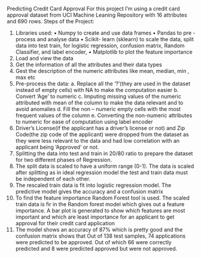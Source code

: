 Predicting Credit Card Approval 
For this project I’m using a credit card approval dataset from UCI Machine Leaning Repository with 16 attributes and 690 rows.
Steps of the Project:
1.	Libraries used:
•	Numpy to create and use data frames
•	Pandas to pre - process and analyse data
•	Scikit- learn (sklearn) to scale the data,  split data into test train, for logistic regression, confusion matrix,  Random Classifier, and label encoder,
•	Matplotlib to plot the feature importance
2.	Load and view the data
3.	Get the information of all the attributes and their data types 
4.	Gest the description of the numeric attributes like mean, median, min , max etc
5.	Pre-process the data:
a.	Replace all the ‘?’(they are used in the dataset instead of empty cells) with NA to make the computation easier
b.	Convert ‘Age’ to numeric 
c.	Imputing missing values of the numeric attributed with mean of the column to make the data relevant and to avoid anomalies
d.	Fill the non – numeric empty cells with the most frequent values of the column 
e.	Converting the non-numeric attributes to numeric for ease of computation using label encoder
6.	Driver’s License(if the applicant has a driver’s license or not) and Zip Code(the zip code of the applicant) were dropped from the dataset as they were less relevant to the data and had low correlation with an applicant being ‘Approved’ or not.
7.	Splitting the data into test and train in 20/80 ratio to prepare the dataset for two different phases of Regression. 
8.	The split data is scaled to have a uniform range (0-1). The data is scaled after splitting as in ideal regression model the test and train data must be independent of each other.
9.	The rescaled train data is fit into logistic regression model. The predictive model gives the accuracy and a confusion matrix
10.	To find the feature importance Random Forest tool is used. The scaled train data is fir in the Random forest model which gives out a feature importance. A bar plot is generated to show which features are most important and which are least importance for an applicant to get approval for their credit card application 
11.	The model shows an accuracy of 87% which is pretty good and the confusion matrix shows that Out of 138 test samples, 74 applications were predicted to be approved. Out of which  66 were correctly predicted and 8 were predicted approved but were not approved.


